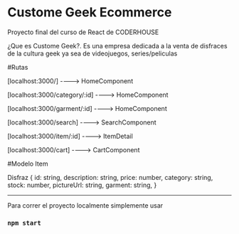 # Custome Geek Ecommerce

Proyecto final del curso de React de CODERHOUSE

¿Que es Custome Geek?. Es una empresa dedicada a la venta de disfraces de la cultura geek ya sea de videojuegos, series/peliculas


#Rutas

[localhost:3000/] ----> HomeComponent

[localhost:3000/category/:id] ----> HomeComponent

[localhost:3000/garment/:id] ----> HomeComponent

[localhost:3000/search] ----> SearchComponent

[localhost:3000/item/:id] ----> ItemDetail

[localhost:3000/cart] ----> CartComponent



#Modelo Item

Disfraz {
id: string,
description: string,
price: number,
category: string,
stock: number,
pictureUrl: string,
garment: string,
}

--------------------------------------------------------------------

Para correr el proyecto localmente simplemente usar

### `npm start`

